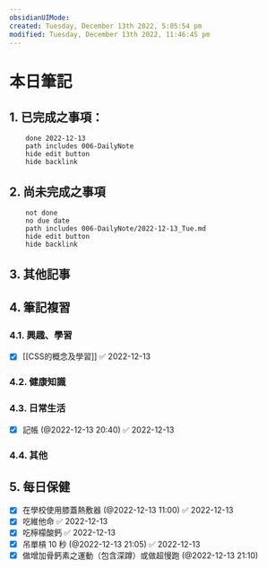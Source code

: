 ```yaml
---
obsidianUIMode: 
created: Tuesday, December 13th 2022, 5:05:54 pm
modified: Tuesday, December 13th 2022, 11:46:45 pm
---
```

# 本日筆記



## 1. 已完成之事項：
```tasks
	done 2022-12-13
	path includes 006-DailyNote
	hide edit button 
	hide backlink
```

## 2. 尚未完成之事項
```tasks
	not done
	no due date
	path includes 006-DailyNote/2022-12-13_Tue.md
	hide edit button 
	hide backlink
```

## 3. 其他記事

## 4. 筆記複習
### 4.1. 興趣、學習
- [x] [[CSS的概念及學習]] ✅ 2022-12-13

### 4.2. 健康知識

### 4.3. 日常生活
- [x] 記帳 (@2022-12-13 20:40) ✅ 2022-12-13

### 4.4. 其他

## 5. 每日保健
- [x] 在學校使用膝蓋熱敷器 (@2022-12-13 11:00) ✅ 2022-12-13
- [x] 吃維他命 ✅ 2022-12-13
- [x] 吃檸檬酸鈣 ✅ 2022-12-13
- [x] 吊單槓 10 秒 (@2022-12-13 21:05) ✅ 2022-12-13
- [x] 做增加骨鈣素之運動（包含深蹲）或做超慢跑 (@2022-12-13 21:10)